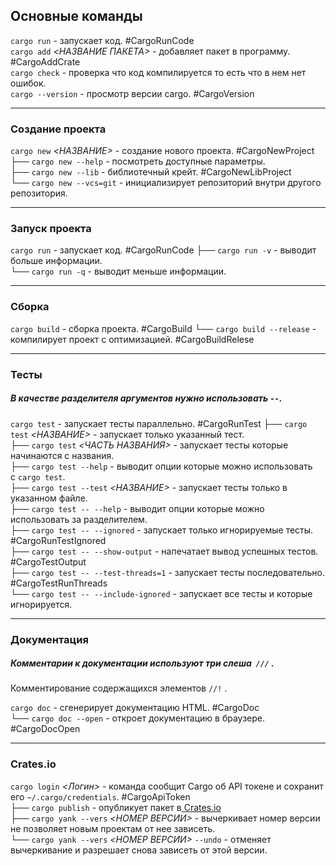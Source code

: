 ## Основные команды

`cargo run` - запускает код. #CargoRunCode  
`cargo add` _<НАЗВАНИЕ ПАКЕТА>_ - добавляет пакет в программу. #CargoAddCrate  
`cargo check` - проверка что код компилируется то есть что в нем нет ошибок.  
`cargo --version` - просмотр версии cargo. #CargoVersion  

---
### Создание проекта

`cargo new` _<НАЗВАНИЕ>_ - создание нового проекта. #CargoNewProject  
 ├── `cargo new --help` - посмотреть доступные параметры.  
 ├── `cargo new --lib` - библиотечный крейт. #CargoNewLibProject  
 └── `cargo new --vcs=git` - инициализирует репозиторий внутри другого репозитория.  

---
### Запуск проекта

`cargo run` - запускает код.  #CargoRunCode
├── `cargo run -v` - выводит больше информации.  
└── `cargo run -q` - выводит меньше информации.  

---
### Сборка

`cargo build` - сборка проекта. #CargoBuild
└── `cargo build --release` - компилирует проект с оптимизацией. #CargoBuildRelese  

---
### Тесты

#####  В качестве разделителя аргументов нужно использовать `--`.

`cargo test` - запускает тесты параллельно. #CargoRunTest 
 ├── `cargo test`  _<НАЗВАНИЕ>_ - запускает только указанный тест.  
 ├── `cargo test`  _<ЧАСТЬ НАЗВАНИЯ>_  - запускает тесты которые начинаются c названия.  
 ├── `cargo test --help`  - выводит опции которые можно использовать с `cargo test`.  
 ├── `cargo test --test`  _<НАЗВАНИЕ>_ - запускает тесты только в указанном файле.  
 ├── `cargo test -- --help` - выводит опции которые можно использовать за разделителем.  
 ├── `cargo test -- --ignored` - запускает только игнорируемые тесты. #CargoRunTestIgnored  
 ├── `cargo test -- --show-output` - напечатает вывод успешных тестов. #CargoTestOutput  
 ├── `cargo test -- --test-threads=1` - запускает тесты последовательно. #CargoTestRunThreads  
 └── `cargo test -- --include-ignored` - запускает все тесты и которые игнорируется.

--- 
### Документация
##### Комментарии к документации используют три слеша  `///` .
Комментирование содержащихся элементов  `//!` . 

`cargo doc` - сгенерирует документацию HTML. #CargoDoc  
 └── `cargo doc --open` - откроет документацию в браузере. #CargoDocOpen  

---
### Crates.io

`cargo login` _<Логин>_ - команда сообщит Cargo об API токене и сохранит его `~/.cargo/credentials`. #CargoApiToken  
 ├── `cargo publish` - опубликует пакет в[ Crates.io](https://crates.io/)  
 ├── `cargo yank --vers` _<НОМЕР ВЕРСИИ>_ - вычеркивает номер версии не позволяет новым проектам от нее зависеть.  
 └── `cargo yank --vers` _<НОМЕР ВЕРСИИ>_ `--undo` - отменяет вычеркивание и разрешает снова зависеть от этой версии.
